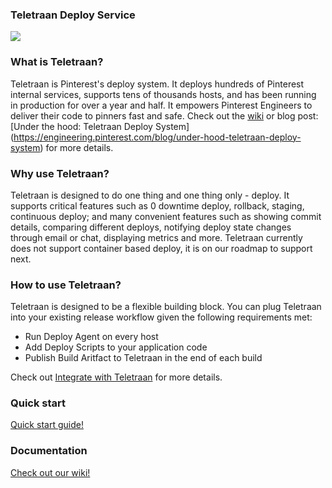 ### Teletraan Deploy Service

![](https://github.com/pinterest/teletraan/blob/master/docs/misc/images/TeletraanDefinition.png)

### What is Teletraan?
Teletraan is Pinterest's deploy system. It deploys hundreds of Pinterest internal services, supports tens of thousands hosts, and has been running in production for over a year and half. It empowers Pinterest Engineers to deliver their code to pinners fast and safe. Check out the [wiki](https://github.com/pinterest/teletraan/wiki) or blog post: [Under the hood: Teletraan Deploy System] (https://engineering.pinterest.com/blog/under-hood-teletraan-deploy-system) for more details.

### Why use Teletraan?
Teletraan is designed to do one thing and one thing only - deploy. It supports critical features such as 0 downtime deploy, rollback, staging, continuous deploy; and many convenient features such as showing commit details, comparing different deploys, notifying deploy state changes through email or chat, displaying metrics and more. Teletraan currently does not support container based deploy, it is on our roadmap to support next.

### How to use Teletraan?
Teletraan is designed to be a flexible building block. You can plug Teletraan into your existing release workflow given the following requirements met:
* Run Deploy Agent on every host
* Add Deploy Scripts to your application code
* Publish Build Aritfact to Teletraan in the end of each build

Check out [Integrate with Teletraan](https://github.com/pinterest/teletraan/wiki/Integrate-with-teletraan) for more details.

### Quick start

[Quick start guide!](https://github.com/pinterest/teletraan/wiki/Quickstart-Guide)

### Documentation

[Check out our wiki!](https://github.com/pinterest/teletraan/wiki)
